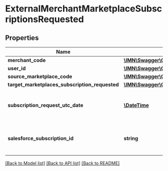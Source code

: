 # ExternalMerchantMarketplaceSubscriptionsRequested

## Properties
Name | Type | Description | Notes
------------ | ------------- | ------------- | -------------
**merchant_code** | [**\IMN\Swagger\Client\Model\MerchantCode**](MerchantCode.md) |  | 
**user_id** | [**\IMN\Swagger\Client\Model\UserId**](UserId.md) |  | 
**source_marketplace_code** | [**\IMN\Swagger\Client\Model\MarketplaceCode**](MarketplaceCode.md) |  | 
**target_marketplaces_subscription_requested** | [**\IMN\Swagger\Client\Model\MarketplaceCode[]**](MarketplaceCode.md) |  | 
**subscription_request_utc_date** | [**\DateTime**](\DateTime.md) | The exact date time of the subscription request | 
**salesforce_subscription_id** | **string** | The Salesforce identifier of the subscription | 

[[Back to Model list]](../README.md#documentation-for-models) [[Back to API list]](../README.md#documentation-for-api-endpoints) [[Back to README]](../README.md)


